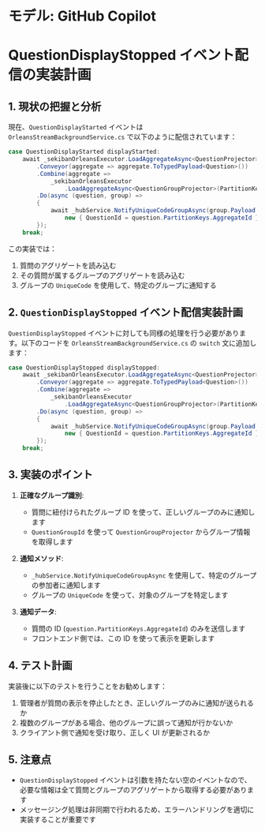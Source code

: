 # モデル: GitHub Copilot

# QuestionDisplayStopped イベント配信の実装計画

## 1. 現状の把握と分析

現在、`QuestionDisplayStarted` イベントは `OrleansStreamBackgroundService.cs` で以下のように配信されています：

```csharp
case QuestionDisplayStarted displayStarted: 
    await _sekibanOrleansExecutor.LoadAggregateAsync<QuestionProjector>(item.PartitionKeys)
        .Conveyor(aggregate => aggregate.ToTypedPayload<Question>())
        .Combine(aggregate =>
            _sekibanOrleansExecutor
                .LoadAggregateAsync<QuestionGroupProjector>(PartitionKeys.Existing<QuestionGroupProjector>(aggregate.Payload.QuestionGroupId)).Conveyor(group => group.ToTypedPayload<QuestionGroup>()))
        .Do(async (question, group) =>
        {
            await _hubService.NotifyUniqueCodeGroupAsync(group.Payload.UniqueCode, "QuestionDisplayStarted",
                new { QuestionId = question.PartitionKeys.AggregateId });
        });
    break;
```

この実装では：
1. 質問のアグリゲートを読み込む
2. その質問が属するグループのアグリゲートを読み込む
3. グループの `UniqueCode` を使用して、特定のグループに通知する

## 2. `QuestionDisplayStopped` イベント配信実装計画

`QuestionDisplayStopped` イベントに対しても同様の処理を行う必要があります。以下のコードを `OrleansStreamBackgroundService.cs` の `switch` 文に追加します：

```csharp
case QuestionDisplayStopped displayStopped:
    await _sekibanOrleansExecutor.LoadAggregateAsync<QuestionProjector>(item.PartitionKeys)
        .Conveyor(aggregate => aggregate.ToTypedPayload<Question>())
        .Combine(aggregate =>
            _sekibanOrleansExecutor
                .LoadAggregateAsync<QuestionGroupProjector>(PartitionKeys.Existing<QuestionGroupProjector>(aggregate.Payload.QuestionGroupId)).Conveyor(group => group.ToTypedPayload<QuestionGroup>()))
        .Do(async (question, group) =>
        {
            await _hubService.NotifyUniqueCodeGroupAsync(group.Payload.UniqueCode, "QuestionDisplayStopped",
                new { QuestionId = question.PartitionKeys.AggregateId });
        });
    break;
```

## 3. 実装のポイント

1. **正確なグループ識別**:
   - 質問に紐付けられたグループ ID を使って、正しいグループのみに通知します
   - `QuestionGroupId` を使って `QuestionGroupProjector` からグループ情報を取得します

2. **通知メソッド**:
   - `_hubService.NotifyUniqueCodeGroupAsync` を使用して、特定のグループの参加者に通知します
   - グループの `UniqueCode` を使って、対象のグループを特定します

3. **通知データ**:
   - 質問の ID (`question.PartitionKeys.AggregateId`) のみを送信します
   - フロントエンド側では、この ID を使って表示を更新します

## 4. テスト計画

実装後に以下のテストを行うことをお勧めします：

1. 管理者が質問の表示を停止したとき、正しいグループのみに通知が送られるか
2. 複数のグループがある場合、他のグループに誤って通知が行かないか
3. クライアント側で通知を受け取り、正しく UI が更新されるか

## 5. 注意点

- `QuestionDisplayStopped` イベントは引数を持たない空のイベントなので、必要な情報は全て質問とグループのアグリゲートから取得する必要があります
- メッセージング処理は非同期で行われるため、エラーハンドリングを適切に実装することが重要です
